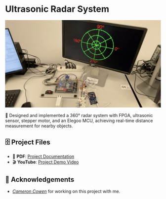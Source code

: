 # Ultrasonic Radar System 

![head](https://github.com/thejoonho/ultrasonic-radar-system/blob/main/images/ultrasonic-radar-system.jpeg)

📡 Designed and implemented a 360° radar system with FPGA, ultrasonic sensor, stepper motor, and an Elegoo MCU, achieving real-time distance measurement for nearby objects. 

## 🗄️ Project Files

- 📑 **PDF**: [Project Documentation](https://drive.google.com/file/d/1DWw23O7MDNBlrO9-zfn6hoByCWQz74d-/view?usp=sharing)
- 🎬 **YouTube**: [Project Demo Video](https://www.youtube.com/watch?v=Czcan5i8jUk)


## 💐 Acknowledgements

- *[Cameron Cowen](https://www.linkedin.com/in/cam-cowan/)* for working on this project with me. 

